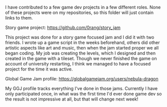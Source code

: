 I have contributed to a few game dev projects in a few different roles. None of these projects were on my repositories, so this folder will just contain links to them.

Story game project: https://github.com/0rang/story_jam

This project was done for a story game focused jam and I did it with two friends. I wrote up a game script in the weeks beforehand, others did other artistic aspects like art and music, then when the jam started proper we all began coding. My job was creating the levels, which I designed and then created in the game with a tileset. Though we never finished the game on account of university restarting, I think we managed to have a focused project for the time it was active.

Global Game Jam profile: https://globalgamejam.org/users/nebula-dragon

My GGJ profile tracks everything I've done in those jams. Currently I have only participated once, in what was the first time I'd ever done game dev so the result is not impressive at all, but that will change next week! 
